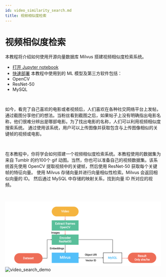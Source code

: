 ```yaml
---
id: video_similarity_search.md
title: 视频相似度检索
---
```


# 视频相似度检索

本教程将介绍如何使用开源向量数据库 Milvus 搭建视频相似度检索系统。

- [打开 Jupyter notebook](https://github.com/milvus-io/bootcamp/blob/master/solutions/video_similarity_search/video_similarity_search.ipynb)
- [快速部署](https://github.com/milvus-io/bootcamp/blob/master/solutions/video_similarity_search/quick_deploy)
本教程中使用到的 ML 模型及第三方软件包括：
- OpenCV
- ResNet-50
- MySQL

<br/>

如今，看完了自己喜欢的电影或者视频后，人们喜欢在各种社交网络平台上发帖，通过截图分享他们的想法。当粉丝看到截图之后，如果帖子上没有明确指出电影名称，他们很难分辨出是哪部电影。为了找出电影的名称，人们可以利用视频相似度搜索系统。 通过使用该系统，用户可以上传图像并获取包含与上传图像相似的关键帧的视频或电影。

<br/>

在本教程中，你将学会如何搭建一个视频相似度检索系统。本教程使用的数据集为来自 Tumblr 的约100个 gif 动图。当然，你也可以准备自己的视频数据集。该系统首先使用 OpenCV 提取视频中的关键帧，然后使用 ResNet-50 获取每个关键帧的特征向量。 使用 Milvus 存储向量并进行向量相似性检索。Milvus 会返回相似向量的 ID。 然后通过 MySQL 中存储的映射关系，找到向量 ID 所对应的视频。

<br/>

![video_search](../../../assets/video_search.png "Workflow of a video similarity search system.")
![video_search_demo](../../../assets/video_search_demo.gif "Demo of a video similarity search system.")

